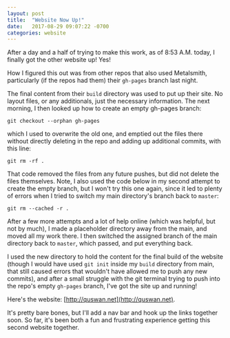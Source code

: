 ```yaml
---
layout: post
title:  "Website Now Up!"
date:   2017-08-29 09:07:22 -0700
categories: website
---
```


After a day and a half of trying to make this work, as of 8:53 A.M. today, I finally got the other website up! Yes!

How I figured this out was from other repos that also used Metalsmith, particularly (if the repos had them) their ```gh-pages``` branch last night.

The final content from their ```build``` directory was used to put up their site. No layout files, or any additionals, just the necessary information. The next morning, I then looked up how to create an empty gh-pages branch:

```
git checkout --orphan gh-pages
```

which I used to overwrite the old one, and emptied out the files there without directly deleting in the repo and adding up additional commits, with this line:

```
git rm -rf .
```

That code removed the files from any future pushes, but did not delete the files themselves. Note, I also used the code below in my second attempt to create the empty branch, but I won't try this one again, since it led to plenty of errors when I tried to switch my main directory's branch back to ```master```:

```
git rm --cached -r .
```

After a few more attempts and a lot of help online (which was helpful, but not by much), I made a placeholder directory away from the main, and moved all my work there. I then switched the assigned branch of the main directory back to ```master```, which passed, and put everything back.

I used the new directory to hold the content for the final build of the website (though I would have used ```git init``` inside my ```build``` directory from main, that still caused errors that wouldn't have allowed me to push any new commits), and after a small struggle with the git terminal trying to push into the repo's empty ```gh-pages``` branch, I've got the site up and running!

Here's the website: [http://quswan.net](http://quswan.net).

It's pretty bare bones, but I'll add a nav bar and hook up the links together soon. So far, it's been both a fun and frustrating experience getting this second website together.

